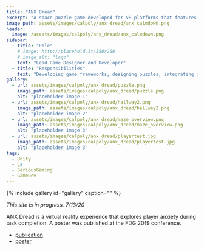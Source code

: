 ```yaml
---
title: "ANX Dread"
excerpt: "A space-puzzle game developed for VR platforms that features an arduino heart-rate monitor to measure heart-rate throughout the experience."
image_path: assets/images/calpoly/anx_dread/anx_calmdown.png 
header:
  image: /assets/images/calpoly/anx_dread/anx_calmdown.png
sidebar:
  - title: "Role"
    # image: http://placehold.it/350x250
    # image_alt: "logo"
    text: "Lead Game Designer and Developer"
  - title: "Responsibilities"
    text: "Developing game frameworks, designing puzzles, integrating into VR, and research"
gallery:
  - url: assets/images/calpoly/anx_dread/puzzle.png
    image_path: assets/images/calpoly/anx_dread/puzzle.png
    alt: "placeholder image 1"
  - url: assets/images/calpoly/anx_dread/hallway2.png
    image_path: assets/images/calpoly/anx_dread/hallway2.png
    alt: "placeholder image 2"
  - url: assets/images/calpoly/anx_dread/maze_overview.png
    image_path: assets/images/calpoly/anx_dread/maze_overview.png
    alt: "placeholder image 3"
  - url: assets/images/calpoly/anx_dread/playertest.jpg
    image_path: assets/images/calpoly/anx_dread/playertest.jpg
    alt: "placeholder image 3"
tags:
  - Unity
  - C#
  - SeriousGaming
  - GameDev
---
```


{% include gallery id="gallery" caption="" %}

_This site is in progress. 7/13/20_

ANX Dread is a virtual reality experience that explores player anxiety during task completion. A poster was published at the FDG 2019 conference. 
- [publication](https://dl.acm.org/doi/10.1145/3337722.3341821)
- [poster](http://users.csc.calpoly.edu/~zwood/teaching/CIA/FDG_CIA_capstone.pdf)